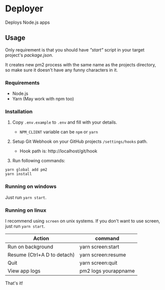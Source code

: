 # Deployer

Deploys Node.js apps

## Usage

Only requirement is that you should have _"start"_ script in your target project's _package.json_.

It creates new pm2 process with the same name as the projects directory, so make sure it doesn't have any funny characters in it.

### Requirements

* Node.js
* Yarn (May work with npm too)

### Installation

1. Copy `.env.example` to `.env` and fill with your details.
 
    * `NPM_CLIENT` variable can be `npm` or `yarn`


2. Setup Git Webhook on your GitHub projects `/settings/hooks` path.
    * Hook path is: http://localhost/git/hook

3. Run following commands:

```
yarn global add pm2
yarn install
```

### Running on windows

Just run `yarn start`.

### Running on linux

I recommend using `screen` on unix systems. If you don't want to use screen, just run `yarn start`.

| Action                      | command              |
| --------------------------- | -------------------- |
| Run on background           | yarn screen:start    |
| Resume (Ctrl+A D to detach) | yarn screen:resume   |
| Quit                        | yarn screen:quit     |
| View app logs               | pm2 logs yourappname |

That's it!